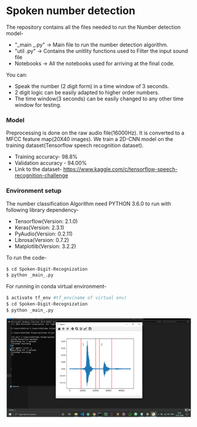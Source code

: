 # Spoken number detection

The repository contains all the files needed to run the Number detection model-

  - "_main _.py" -> Main file to run the number detection algorithm. 
  - "util .py" -> Contains the unitlity functions used to Filter the input sound file
  - Notebooks -> All the notebooks used for arriving at the final code.


You can:
  - Speak the number (2 digit form) in a time window of 3 seconds.
  - 2 digit logic can be easily adapted to higher order numbers.
  - The time window(3 seconds) can be easily changed to any other time window for testing.

### Model

Preprocessing is done on the raw audio file(16000Hz). It is converted to a MFCC feature map(20X40 images). We train a 2D-CNN model on the training dataset(Tensorflow speech recognition dataset). 

* Training accuracy- 98.8%
* Validation accuracy - 94.00%
* Link to the dataset- https://www.kaggle.com/c/tensorflow-speech-recognition-challenge

### Environment setup

The number classification Algorithm need PYTHON 3.6.0 to run with following library dependency-

- Tensorflow(Version: 2.1.0)
- Keras(Version: 2.3.1)
- PyAudio(Version: 0.2.11)
- Librosa(Version: 0.7.2)
- Matplotlib(Version: 3.2.2)

To run the code-
```sh
$ cd Spoken-Digit-Recognization
$ python _main_.py
```

For running in conda virtual environment-

```sh
$ activate tf_env #tf_env(name of virtual env)
$ cd Spoken-Digit-Recognization
$ python _main_.py
```
![picture](img/run.png)
